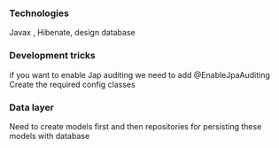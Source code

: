 ### Technologies
Javax , Hibenate, design database 


### Development tricks 
if you want to enable Jap auditing we need to add @EnableJpaAuditing 
Create the required config classes 

### Data layer 
Need to create models first and then repositories for persisting these models with database 
